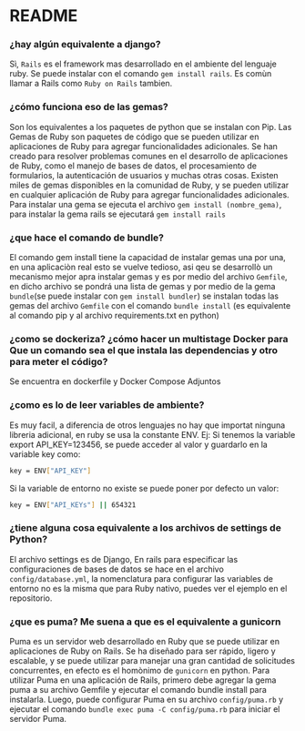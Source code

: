 # README

### ¿hay algún equivalente a django? 
Sì, `Rails` es el framework mas desarrollado en el ambiente del lenguaje ruby. Se puede instalar con el comando `gem install rails`. Es comùn llamar a Rails como `Ruby on Rails` tambien.

### ¿cómo funciona eso de las gemas? 
Son los equivalentes a los paquetes de python que se instalan con Pip. 
Las Gemas de Ruby son paquetes de código que se pueden utilizar en aplicaciones de Ruby para agregar funcionalidades adicionales.  Se han creado para resolver problemas comunes en el desarrollo de aplicaciones de Ruby, como el manejo de bases de datos, el procesamiento de formularios, la autenticación de usuarios y muchas otras cosas. Existen miles de gemas disponibles en la comunidad de Ruby, y se pueden utilizar en cualquier aplicación de Ruby para agregar funcionalidades adicionales. Para instalar una gema se ejecuta el archivo `gem install (nombre_gema)`, para instalar la gema rails se ejecutará `gem install rails`

### ¿que hace el comando de bundle?
El comando gem install tiene la capacidad de instalar gemas una por una, en una aplicaciòn real esto se vuelve tedioso, asi qeu se desarrollò un mecanismo mejor apra instalar gemas y es por medio del archivo `Gemfile`, en dicho archivo se pondrá una lista de gemas y por medio de la gema `bundle`(se puede instalar con `gem install bundler`) se instalan todas las gemas del archivo `Gemfile` con el comando `bundle install` (es equivalente al comando pip y al archivo requirements.txt en python)

### ¿como se dockeriza? ¿cómo hacer un multistage Docker para Que un comando sea el que instala las dependencias y otro para meter el código?
Se encuentra en  dockerfile y Docker Compose Adjuntos


### ¿como es lo de leer variables de ambiente?
Es muy facil, a diferencia de otros lenguajes no hay que importat ninguna libreria adicional, en ruby se usa la constante ENV. Ej: Si tenemos la variable export API_KEY=123456, se puede acceder al valor y guardarlo en la variable key como:
```bash
key = ENV["API_KEY"]
```
Si la variable de entorno no existe se puede poner por defecto un valor:
```bash
key = ENV["API_KEYs"] || 654321
```

### ¿tiene alguna cosa equivalente a los archivos de settings de Python? 
El archivo settings es de Django, En rails para especificar las configuraciones de bases de datos se hace en el archivo `config/database.yml`, la nomenclatura para configurar las variables de entorno no es la misma que para Ruby nativo, puedes ver el ejemplo en el repositorio.

### ¿que es puma? Me suena a que es el equivalente a gunicorn
Puma es un servidor web desarrollado en Ruby que se puede utilizar en aplicaciones de Ruby on Rails. Se ha diseñado para ser rápido, ligero y escalable, y se puede utilizar para manejar una gran cantidad de solicitudes concurrentes, en efecto es el homònimo de `gunicorn` en python.
Para utilizar Puma en una aplicación de Rails, primero debe agregar la gema puma a su archivo Gemfile y ejecutar el comando bundle install para instalarla. Luego, puede configurar Puma en su archivo `config/puma.rb` y ejecutar el comando `bundle exec puma -C config/puma.rb` para iniciar el servidor Puma.
